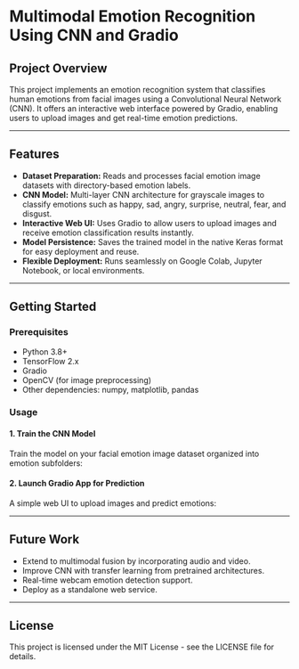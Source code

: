 # Multimodal Emotion Recognition Using CNN and Gradio

## Project Overview

This project implements an emotion recognition system that classifies human emotions from facial images using a Convolutional Neural Network (CNN). It offers an interactive web interface powered by Gradio, enabling users to upload images and get real-time emotion predictions.

---

## Features

- **Dataset Preparation:** Reads and processes facial emotion image datasets with directory-based emotion labels.
- **CNN Model:** Multi-layer CNN architecture for grayscale images to classify emotions such as happy, sad, angry, surprise, neutral, fear, and disgust.
- **Interactive Web UI:** Uses Gradio to allow users to upload images and receive emotion classification results instantly.
- **Model Persistence:** Saves the trained model in the native Keras format for easy deployment and reuse.
- **Flexible Deployment:** Runs seamlessly on Google Colab, Jupyter Notebook, or local environments.

---

## Getting Started

### Prerequisites

- Python 3.8+
- TensorFlow 2.x
- Gradio
- OpenCV (for image preprocessing)
- Other dependencies: numpy, matplotlib, pandas


### Usage

#### 1. Train the CNN Model

Train the model on your facial emotion image dataset organized into emotion subfolders:


#### 2. Launch Gradio App for Prediction

A simple web UI to upload images and predict emotions:


---

## Future Work

- Extend to multimodal fusion by incorporating audio and video.
- Improve CNN with transfer learning from pretrained architectures.
- Real-time webcam emotion detection support.
- Deploy as a standalone web service.

---

## License

This project is licensed under the MIT License - see the LICENSE file for details.
